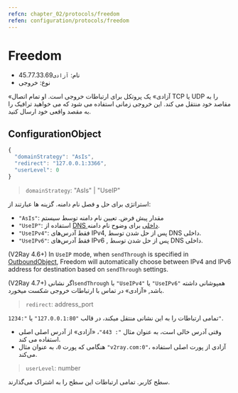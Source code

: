 ```yaml
---
refcn: chapter_02/protocols/freedom
refen: configuration/protocols/freedom
---
```


# Freedom

* نام: `آزادی`45.77.33.69
* نوع: خروجی

«آزادی» یک پروتکل برای ارتباطات خروجی است. او تمام اتصال TCP یا UDP را به مقاصد خود منتقل می کند. این خروجی زمانی استفاده می شود که می خواهید ترافیک را به مقصد واقعی خود ارسال کنید.

## ConfigurationObject

```javascript
{
  "domainStrategy": "AsIs",
  "redirect": "127.0.0.1:3366",
  "userLevel": 0
}
```

> `domainStrategy`: "AsIs" | "UseIP"

استراتژی برای حل و فصل نام دامنه. گزینه ها عبارتند از:

* `"AsIs"`: مقدار پیش فرض. تعیین نام دامنه توسط سیستم
* `"UseIP"`: استفاده از [DNS داخلی](../dns.md) برای وضوح نام دامنه.
* `"UseIPv4"`: فقط آدرس‌های IPv4, پس از حل شدن توسط DNS داخلی.
* `"UseIPv6"`: فقط آدرس‌های IPv6 , پس از حل شدن توسط DNS داخلی. 

(V2Ray 4.6+) In `UseIP` mode, when `sendThrough` is specified in [OutboundObject](../overview.md#outboundobject), Freedom will automatically choose between IPv4 and IPv6 address for destination based on `sendThrough` settings.

(V2Ray 4.7+) اگر نشانی`sendThrough` با `"UseIPv4"` یا `"UseIPv6"` همپوشانی داشته باشد, «آزادی» در تماس با ارتباطات خروجی شکست میخورد.

> `redirect`: address_port

تمامی ارتباطات را به این نشانی منتقل میکند، در قالب `"127.0.0.1:80"` یا `":1234"`.

* وقتی آدرس خالی است، به عنوان مثال `": 443"`، «آزادی» از آدرس اصلی اصلی استفاده می کند.
* هنگامی که پورت `0`، به عنوان مثال `"v2ray.com:0"`، آزادی از پورت اصلی استفاده می‌کند.

> `userLevel`: number

سطح کاربر. تمامی ارتباطات این سطح را به اشتراک می‌‌گذارند.